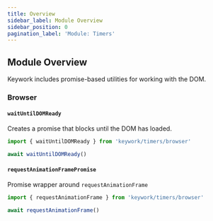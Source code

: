 ```yaml
---
title: Overview
sidebar_label: Module Overview
sidebar_position: 0
pagination_label: 'Module: Timers'
---
```


## Module Overview

Keywork includes promise-based utilities for working with the DOM.

### Browser

#### `waitUntilDOMReady`

Creates a promise that blocks until the DOM has loaded.

```ts
import { waitUntilDOMReady } from 'keywork/timers/browser'

await waitUntilDOMReady()
```

#### `requestAnimationFramePromise`

Promise wrapper around `requestAnimationFrame`

```ts
import { requestAnimationFrame } from 'keywork/timers/browser'

await requestAnimationFrame()
```
